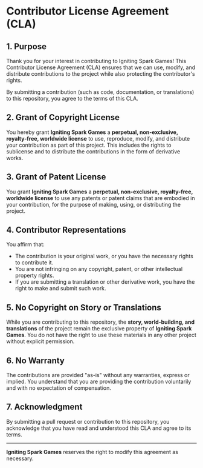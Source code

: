 # Contributor License Agreement (CLA)

## 1. Purpose

Thank you for your interest in contributing to Igniting Spark Games! This Contributor License Agreement (CLA) ensures that we can use, modify, and distribute contributions to the project while also protecting the contributor's rights.

By submitting a contribution (such as code, documentation, or translations) to this repository, you agree to the terms of this CLA.

## 2. Grant of Copyright License

You hereby grant **Igniting Spark Games** a **perpetual, non-exclusive, royalty-free, worldwide license** to use, reproduce, modify, and distribute your contribution as part of this project. This includes the rights to sublicense and to distribute the contributions in the form of derivative works.

## 3. Grant of Patent License

You grant **Igniting Spark Games** a **perpetual, non-exclusive, royalty-free, worldwide license** to use any patents or patent claims that are embodied in your contribution, for the purpose of making, using, or distributing the project.

## 4. Contributor Representations

You affirm that:
- The contribution is your original work, or you have the necessary rights to contribute it.
- You are not infringing on any copyright, patent, or other intellectual property rights.
- If you are submitting a translation or other derivative work, you have the right to make and submit such work.

## 5. No Copyright on Story or Translations

While you are contributing to this repository, the **story, world-building, and translations** of the project remain the exclusive property of **Igniting Spark Games**. You do not have the right to use these materials in any other project without explicit permission.

## 6. No Warranty

The contributions are provided "as-is" without any warranties, express or implied. You understand that you are providing the contribution voluntarily and with no expectation of compensation.

## 7. Acknowledgment

By submitting a pull request or contribution to this repository, you acknowledge that you have read and understood this CLA and agree to its terms.

---

**Igniting Spark Games** reserves the right to modify this agreement as necessary.
